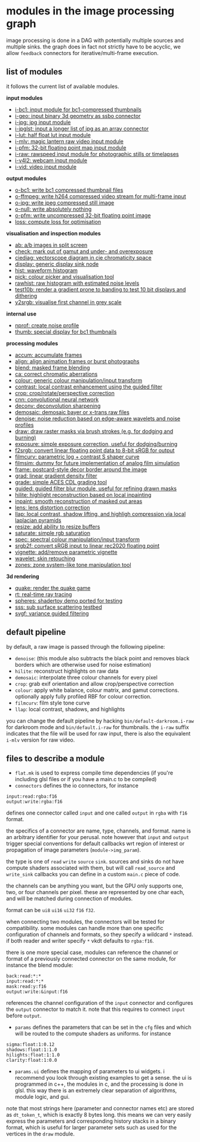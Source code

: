 # modules in the image processing graph

image processing is done in a DAG with potentially multiple sources and multiple sinks.
the graph does in fact not strictly have to be acyclic, we allow `feedback` connectors
for iterative/multi-frame execution.

## list of modules
it follows the current list of available modules.

**input modules**

* [i-bc1: input module for bc1-compressed thumbnails](./i-bc1/readme.md)
* [i-geo: input binary 3d geometry as ssbo connector](./i-geo/readme.md)
* [i-jpg: jpg input module](./i-jpg/readme.md)
* [i-jpglst: input a longer list of jpg as an array connector](./i-jpglst/readme.md)
* [i-lut: half float lut input module](./i-lut/readme.md)
* [i-mlv: magic lantern raw video input module](./i-mlv/readme.md)
* [i-pfm: 32-bit floating point map input module](./i-pfm/readme.md)
* [i-raw: rawspeed input module for photographic stills or timelapses](./i-raw/readme.md)
* [i-v4l2: webcam input module](./i-v4l2/readme.md)
* [i-vid: video input module](./i-vid/readme.md)

**output modules**

* [o-bc1: write bc1 compressed thumbnail files](./o-bc1/readme.md)
* [o-ffmpeg: write h264 compressed video stream for multi-frame input](./o-ffmpeg/readme.md)
* [o-jpg: write jpeg compressed still image](./o-jpg/readme.md)
* [o-null: write absolutely nothing](./o-null/readme.md)
* [o-pfm: write uncompressed 32-bit floating point image](./o-pfm/readme.md)
* [loss: compute loss for optimisation](./loss/readme.md)

**visualisation and inspection modules**

* [ab: a/b images in split screen](./ab/readme.md)
* [check: mark out of gamut and under- and overexposure](./check/readme.md)
* [ciediag: vectorscope diagram in cie chromaticity space](./ciediag/readme.md)
* [display: generic display sink node](./display/readme.md)
* [hist: waveform histogram](./hist/readme.md)
* [pick: colour picker and visualisation tool](./pick/readme.md)
* [rawhist: raw histogram with estimated noise levels](./rawhist/readme.md)
* [test10b: render a gradient prone to banding to test 10 bit displays and dithering](./test10b/readme.md)
* [y2srgb: visualise first channel in grey scale](./y2srgb/readme.md)

**internal use**

* [nprof: create noise profile](./nprof/readme.md)
* [thumb: special display for bc1 thumbnails](./thumb/readme.md)

**processing modules**

* [accum: accumulate frames](./accum/readme.md)
* [align: align animation frames or burst photographs](./align/readme.md)
* [blend: masked frame blending](./blend/readme.md)
* [ca: correct chromatic aberrations](./ca/readme.md)
* [colour: generic colour manipulation/input transform](./colour/readme.md)
* [contrast: local contrast enhancement using the guided filter](./contrast/readme.md)
* [crop: crop/rotate/perspective correction](./crop/readme.md)
* [cnn: convolutional neural network](./cnn/readme.md)
* [deconv: deconvolution sharpening](./deconv/readme.md)
* [demosaic: demosaic bayer or x-trans raw files](./demosaic/readme.md)
* [denoise: noise reduction based on edge-aware wavelets and noise profiles](./denoise/readme.md)
* [draw: draw raster masks via brush strokes (e.g. for dodging and burning)](./draw/readme.md)
* [exposure: simple exposure correction, useful for dodging/burning](./exposure/readme.md)
* [f2srgb: convert linear floating point data to 8-bit sRGB for output](./f2srgb/readme.md)
* [filmcurv: parametric log + contrast S shaper curve](./filmcurv/readme.md)
* [filmsim: dummy for future implementation of analog film simulation](./filmsim/readme.md)
* [frame: postcard-style decor border around the image](./frame/readme.md)
* [grad: linear gradient density filter](./grad/readme.md)
* [grade: simple ACES CDL grading tool](./grade/readme.md)
* [guided: guided filter blur module, useful for refining drawn masks](./guided/readme.md)
* [hilite: highlight reconstruction based on local inpainting](./hilite/readme.md)
* [inpaint: smooth reconstruction of masked out areas](./inpaint/readme.md)
* [lens: lens distortion correction](./lens/readme.md)
* [llap: local contrast, shadow lifting, and highligh compression via local laplacian pyramids](./llap/readme.md)
* [resize: add ability to resize buffers](./resize/readme.md)
* [saturate: simple rgb saturation](./saturate/readme.md)
* [spec: spectral colour manipulation/input transform](./spec/readme.md)
* [srgb2f: convert sRGB input to linear rec2020 floating point](./srgb2f/readme.md)
* [vignette: add/remove parametric vignette](./vignette/readme.md)
* [wavelet: skin retouching](./wavelet/readme.md)
* [zones: zone system-like tone manipulation tool](./zones/readme.md)

**3d rendering**

* [quake: render the quake game](./quake/readme.md)
* [rt: real-time ray tracing](./rt/readme.md)
* [spheres: shadertoy demo ported for testing](./spheres/readme.md)
* [sss: sub surface scattering testbed](./sss/readme.md)
* [svgf: variance guided filtering](./svgf/readme.md)


## default pipeline

by default, a raw image is passed through the following pipeline:

* `denoise`: (this module also subtracts the black point and removes black borders which are otherwise used for noise estimation)
* `hilite`: reconstruct highlights on raw data
* `demosaic`: interpolate three colour channels for every pixel
* `crop`: grab exif orientation and allow crop/perspective correction
* `colour`: apply white balance, colour matrix, and gamut corrections. optionally apply fully profiled RBF for colour correction.
* `filmcurv`: film style tone curve
* `llap`: local contrast, shadows, and highlights

you can change the default pipeline by hacking `bin/default-darkroom.i-raw` for
darkroom mode and `bin/default.i-raw` for thumbnails. the `i-raw` suffix
indicates that the file will be used for raw input, there is also the
equivalent `i-mlv` version for raw video.


## files to describe a module

* `flat.mk` is used to express compile time dependencies (if you're including glsl files or if you have a main.c to be compiled)
* `connectors` defines the io connectors, for instance
```
input:read:rgba:f16
output:write:rgba:f16
```
defines one connector called `input` and one called `output` in `rgba` with `f16` format.

the specifics of a connector are name, type, channels, and format. name is an
arbitrary identifier for your perusal. note however that `input` and `output`
trigger special conventions for default callbacks wrt region of interest or
propagation of image parameters (`module->img_param`).

the type is one of `read` `write` `source` `sink`. sources and sinks do not
have compute shaders associated with them, but will call `read_source` and
`write_sink` callbacks you can define in a custom `main.c` piece of code.

the channels can be anything you want, but the GPU only supports one, two, or
four channels per pixel. these are represented by one char each, and will be
matched during connection of modules.

format can be `ui8` `ui16` `ui32` `f16` `f32`.

when connecting two modules, the connectors will be tested for compatibility.
some modules can handle more than one specific configuration of channels and
formats, so they specify a wildcard `*` instead. if both reader and writer
specify `*` vkdt defaults to `rgba:f16`.

there is one more special case, modules can reference the channel or format of
a previously connected connector on the same module, for instance the blend module:
```
back:read:*:*
input:read:*:*
mask:read:y:f16
output:write:&input:f16
```
references the channel configuration of the `input` connector and configures
the `output` connector to match it. note that this requires to connect `input`
before `output`.

* `params` defines the parameters that can be set in the `cfg` files and which
  will be routed to the compute shaders as uniforms. for instance
```
sigma:float:1:0.12
shadows:float:1:1.0
hilights:float:1:1.0
clarity:float:1:0.0
```
* `params.ui` defines the mapping of parameters to ui widgets. i recommend you
  look through existing examples to get a sense. the ui is programmed in c++,
  the modules in c, and the processing is done in glsl. this way there is an
  extremely clear separation of algorithms, module logic, and gui.

note that most strings here (parameter and connector names etc) are stored as
`dt_token_t`, which is exactly 8 bytes long. this means we can very easily
express the parameters and corresponding history stacks in a binary format,
which is useful for larger parameter sets such as used for the vertices
in the `draw` module.

